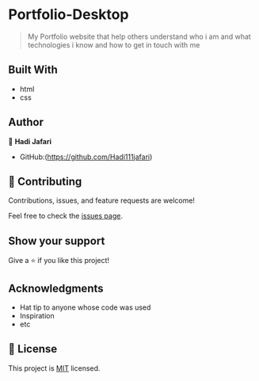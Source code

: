 # Portfolio-Desktop

> My Portfolio website that help others understand who i am and what technologies i know and how to get in touch with me


## Built With

- html
- css


## Author

👤 **Hadi Jafari**

- GitHub:(https://github.com/Hadi111jafari)


## 🤝 Contributing

Contributions, issues, and feature requests are welcome!

Feel free to check the [issues page](../../issues/).

## Show your support

Give a ⭐️ if you like this project!

## Acknowledgments

- Hat tip to anyone whose code was used
- Inspiration
- etc

## 📝 License

This project is [MIT](./MIT.md) licensed.
